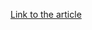 [Link to the article](https://www.cloudsek.com/blog/uncovering-the-lounge-pass-scam-campaign-targeted-android-sms-stealer-preying-on-air-travellers)
